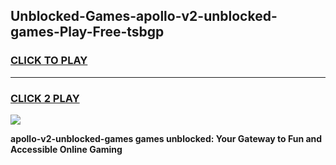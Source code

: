 
## Unblocked-Games-apollo-v2-unblocked-games-Play-Free-tsbgp
<h3>
<a href="https://premium76.site?title=apollo-v2-unblocked-games&ref=23A">CLICK TO PLAY</a></h3>
<hr>

<h3>
<a href="https://premium76.site?title=apollo-v2-unblocked-games&ref=23A">CLICK 2 PLAY</a>
  
</h3>

<a href="https://premium76.site?title=apollo-v2-unblocked-games&ref=23A"><img src="https://clearcache.store/games.png"></a>


**apollo-v2-unblocked-games games unblocked: Your Gateway to Fun and Accessible Online Gaming**
